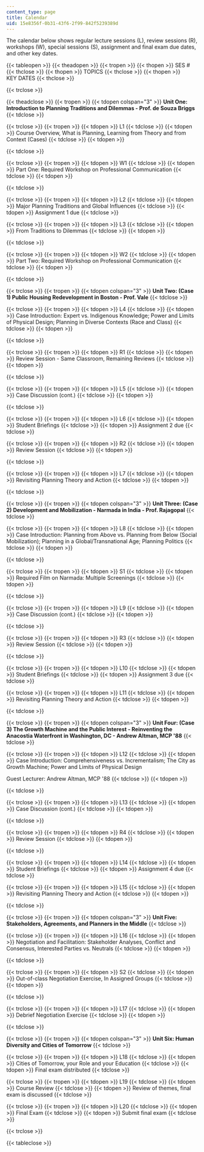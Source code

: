 ```yaml
---
content_type: page
title: Calendar
uid: 15e8356f-0b31-43f6-2f99-842f5239389d
---
```


The calendar below shows regular lecture sessions (L), review sessions (R), workshops (W), special sessions (S), assignment and final exam due dates, and other key dates.

{{< tableopen >}}
{{< theadopen >}}
{{< tropen >}}
{{< thopen >}}
SES #
{{< thclose >}}
{{< thopen >}}
TOPICS
{{< thclose >}}
{{< thopen >}}
KEY DATES
{{< thclose >}}

{{< trclose >}}

{{< theadclose >}}
{{< tropen >}}
{{< tdopen colspan="3" >}}
**Unit One: Introduction to Planning Traditions and Dilemmas - Prof. de Souza Briggs**
{{< tdclose >}}

{{< trclose >}}
{{< tropen >}}
{{< tdopen >}}
L1
{{< tdclose >}}
{{< tdopen >}}
Course Overview, What is Planning, Learning from Theory and from Context (Cases)
{{< tdclose >}}
{{< tdopen >}}

{{< tdclose >}}

{{< trclose >}}
{{< tropen >}}
{{< tdopen >}}
W1
{{< tdclose >}}
{{< tdopen >}}
Part One: Required Workshop on Professional Communication
{{< tdclose >}}
{{< tdopen >}}

{{< tdclose >}}

{{< trclose >}}
{{< tropen >}}
{{< tdopen >}}
L2
{{< tdclose >}}
{{< tdopen >}}
Major Planning Traditions and Global Influences
{{< tdclose >}}
{{< tdopen >}}
Assignment 1 due
{{< tdclose >}}

{{< trclose >}}
{{< tropen >}}
{{< tdopen >}}
L3
{{< tdclose >}}
{{< tdopen >}}
From Traditions to Dilemmas
{{< tdclose >}}
{{< tdopen >}}

{{< tdclose >}}

{{< trclose >}}
{{< tropen >}}
{{< tdopen >}}
W2
{{< tdclose >}}
{{< tdopen >}}
Part Two: Required Workshop on Professional Communication
{{< tdclose >}}
{{< tdopen >}}

{{< tdclose >}}

{{< trclose >}}
{{< tropen >}}
{{< tdopen colspan="3" >}}
**Unit Two: (Case 1) Public Housing Redevelopment in Boston - Prof. Vale**
{{< tdclose >}}

{{< trclose >}}
{{< tropen >}}
{{< tdopen >}}
L4
{{< tdclose >}}
{{< tdopen >}}
Case Introduction: Expert vs. Indigenous Knowledge; Power and Limits of Physical Design; Planning in Diverse Contexts (Race and Class)
{{< tdclose >}}
{{< tdopen >}}

{{< tdclose >}}

{{< trclose >}}
{{< tropen >}}
{{< tdopen >}}
R1
{{< tdclose >}}
{{< tdopen >}}
Review Session - Same Classroom, Remaining Reviews
{{< tdclose >}}
{{< tdopen >}}

{{< tdclose >}}

{{< trclose >}}
{{< tropen >}}
{{< tdopen >}}
L5
{{< tdclose >}}
{{< tdopen >}}
Case Discussion (cont.)
{{< tdclose >}}
{{< tdopen >}}

{{< tdclose >}}

{{< trclose >}}
{{< tropen >}}
{{< tdopen >}}
L6
{{< tdclose >}}
{{< tdopen >}}
Student Briefings
{{< tdclose >}}
{{< tdopen >}}
Assignment 2 due
{{< tdclose >}}

{{< trclose >}}
{{< tropen >}}
{{< tdopen >}}
R2
{{< tdclose >}}
{{< tdopen >}}
Review Session
{{< tdclose >}}
{{< tdopen >}}

{{< tdclose >}}

{{< trclose >}}
{{< tropen >}}
{{< tdopen >}}
L7
{{< tdclose >}}
{{< tdopen >}}
Revisiting Planning Theory and Action
{{< tdclose >}}
{{< tdopen >}}

{{< tdclose >}}

{{< trclose >}}
{{< tropen >}}
{{< tdopen colspan="3" >}}
**Unit Three: (Case 2) Development and Mobilization - Narmada in India - Prof. Rajagopal**
{{< tdclose >}}

{{< trclose >}}
{{< tropen >}}
{{< tdopen >}}
L8
{{< tdclose >}}
{{< tdopen >}}
Case Introduction: Planning from Above vs. Planning from Below (Social Mobilization); Planning in a Global/Transnational Age; Planning Politics
{{< tdclose >}}
{{< tdopen >}}

{{< tdclose >}}

{{< trclose >}}
{{< tropen >}}
{{< tdopen >}}
S1
{{< tdclose >}}
{{< tdopen >}}
Required Film on Narmada: Multiple Screenings
{{< tdclose >}}
{{< tdopen >}}

{{< tdclose >}}

{{< trclose >}}
{{< tropen >}}
{{< tdopen >}}
L9
{{< tdclose >}}
{{< tdopen >}}
Case Discussion (cont.)
{{< tdclose >}}
{{< tdopen >}}

{{< tdclose >}}

{{< trclose >}}
{{< tropen >}}
{{< tdopen >}}
R3
{{< tdclose >}}
{{< tdopen >}}
Review Session
{{< tdclose >}}
{{< tdopen >}}

{{< tdclose >}}

{{< trclose >}}
{{< tropen >}}
{{< tdopen >}}
L10
{{< tdclose >}}
{{< tdopen >}}
Student Briefings
{{< tdclose >}}
{{< tdopen >}}
Assignment 3 due
{{< tdclose >}}

{{< trclose >}}
{{< tropen >}}
{{< tdopen >}}
L11
{{< tdclose >}}
{{< tdopen >}}
Revisiting Planning Theory and Action
{{< tdclose >}}
{{< tdopen >}}

{{< tdclose >}}

{{< trclose >}}
{{< tropen >}}
{{< tdopen colspan="3" >}}
**Unit Four: (Case 3) The Growth Machine and the Public Interest - Reinventing the Anacostia Waterfront in Washington, DC - Andrew Altman, MCP '88**
{{< tdclose >}}

{{< trclose >}}
{{< tropen >}}
{{< tdopen >}}
L12
{{< tdclose >}}
{{< tdopen >}}
Case Introduction: Comprehensiveness vs. Incrementalism; The City as Growth Machine; Power and Limits of Physical Design  
  
Guest Lecturer: Andrew Altman, MCP '88
{{< tdclose >}}
{{< tdopen >}}

{{< tdclose >}}

{{< trclose >}}
{{< tropen >}}
{{< tdopen >}}
L13
{{< tdclose >}}
{{< tdopen >}}
Case Discussion (cont.)
{{< tdclose >}}
{{< tdopen >}}

{{< tdclose >}}

{{< trclose >}}
{{< tropen >}}
{{< tdopen >}}
R4
{{< tdclose >}}
{{< tdopen >}}
Review Session
{{< tdclose >}}
{{< tdopen >}}

{{< tdclose >}}

{{< trclose >}}
{{< tropen >}}
{{< tdopen >}}
L14
{{< tdclose >}}
{{< tdopen >}}
Student Briefings
{{< tdclose >}}
{{< tdopen >}}
Assignment 4 due
{{< tdclose >}}

{{< trclose >}}
{{< tropen >}}
{{< tdopen >}}
L15
{{< tdclose >}}
{{< tdopen >}}
Revisiting Planning Theory and Action
{{< tdclose >}}
{{< tdopen >}}

{{< tdclose >}}

{{< trclose >}}
{{< tropen >}}
{{< tdopen colspan="3" >}}
**Unit Five: Stakeholders, Agreements, and Planners in the Middle**
{{< tdclose >}}

{{< trclose >}}
{{< tropen >}}
{{< tdopen >}}
L16
{{< tdclose >}}
{{< tdopen >}}
Negotiation and Facilitation: Stakeholder Analyses, Conflict and Consensus, Interested Parties vs. Neutrals
{{< tdclose >}}
{{< tdopen >}}

{{< tdclose >}}

{{< trclose >}}
{{< tropen >}}
{{< tdopen >}}
S2
{{< tdclose >}}
{{< tdopen >}}
Out-of-class Negotiation Exercise, In Assigned Groups
{{< tdclose >}}
{{< tdopen >}}

{{< tdclose >}}

{{< trclose >}}
{{< tropen >}}
{{< tdopen >}}
L17
{{< tdclose >}}
{{< tdopen >}}
Debrief Negotiation Exercise
{{< tdclose >}}
{{< tdopen >}}

{{< tdclose >}}

{{< trclose >}}
{{< tropen >}}
{{< tdopen colspan="3" >}}
**Unit Six: Human Diversity and Cities of Tomorrow**
{{< tdclose >}}

{{< trclose >}}
{{< tropen >}}
{{< tdopen >}}
L18
{{< tdclose >}}
{{< tdopen >}}
Cities of Tomorrow, your Role and your Education
{{< tdclose >}}
{{< tdopen >}}
Final exam distributed
{{< tdclose >}}

{{< trclose >}}
{{< tropen >}}
{{< tdopen >}}
L19
{{< tdclose >}}
{{< tdopen >}}
Course Review
{{< tdclose >}}
{{< tdopen >}}
Review of themes, final exam is discussed
{{< tdclose >}}

{{< trclose >}}
{{< tropen >}}
{{< tdopen >}}
L20
{{< tdclose >}}
{{< tdopen >}}
Final Exam
{{< tdclose >}}
{{< tdopen >}}
Submit final exam
{{< tdclose >}}

{{< trclose >}}

{{< tableclose >}}